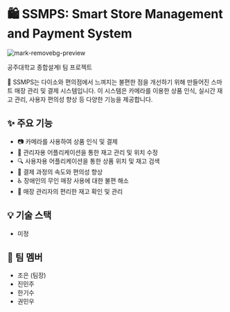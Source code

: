 # 🛍️ SSMPS: Smart Store Management and Payment System
![mark-removebg-preview](https://user-images.githubusercontent.com/45191177/228127425-000d4608-60f5-4f62-8b0d-c498854e6241.png)

공주대학교 종합설계I 팀 프로젝트

🎯 SSMPS는 다이소와 편의점에서 느껴지는 불편한 점을 개선하기 위해 만들어진 스마트 매장 관리 및 결제 시스템입니다. 이 시스템은 카메라를 이용한 상품 인식, 실시간 재고 관리, 사용자 편의성 향상 등 다양한 기능을 제공합니다.

## ✨ 주요 기능
- 📷 카메라를 사용하여 상품 인식 및 결제
- 📲 관리자용 어플리케이션을 통한 재고 관리 및 위치 수정
- 🔍 사용자용 어플리케이션을 통한 상품 위치 및 재고 검색
- 💨 결제 과정의 속도와 편의성 향상
- ♿ 장애인의 무인 매장 사용에 대한 불편 해소
- 🏪 매장 관리자의 편리한 재고 확인 및 관리

## 💡 기술 스택
- 미정

## 👥 팀 멤버
- 조은 (팀장)
- 진민주
- 한기수
- 권민우
